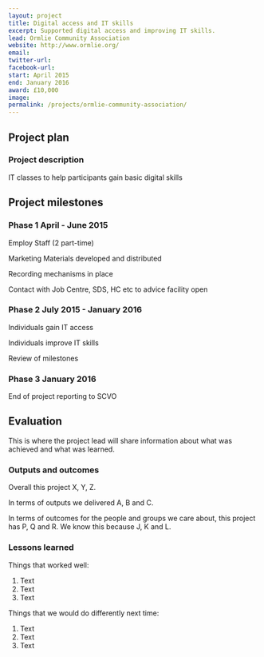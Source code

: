 ```yaml
---
layout: project
title: Digital access and IT skills
excerpt: Supported digital access and improving IT skills.
lead: Ormlie Community Association
website: http://www.ormlie.org/
email: 
twitter-url:
facebook-url: 
start: April 2015
end: January 2016
award: £10,000
image:
permalink: /projects/ormlie-community-association/ 
---
```


## Project plan

### Project description

IT classes to help participants gain basic digital skills


## Project milestones

### Phase 1 April - June 2015

Employ Staff (2 part-time) 

Marketing Materials developed and distributed 

Recording mechanisms in place 

Contact with Job Centre, SDS, HC etc to advice facility open

### Phase 2 July 2015 - January 2016

Individuals gain IT access 

Individuals improve IT skills 

Review of milestones

### Phase 3 January 2016

End of project reporting to SCVO


## Evaluation

This is where the project lead will share information about what was achieved and what was learned.

### Outputs and outcomes

Overall this project X, Y, Z.

In terms of outputs we delivered A, B and C.

In terms of outcomes for the people and groups we care about, this project has P, Q and R. We know this because J, K and L.

### Lessons learned

Things that worked well:

1. Text
2. Text
3. Text

Things that we would do differently next time:

1. Text
2. Text
3. Text
